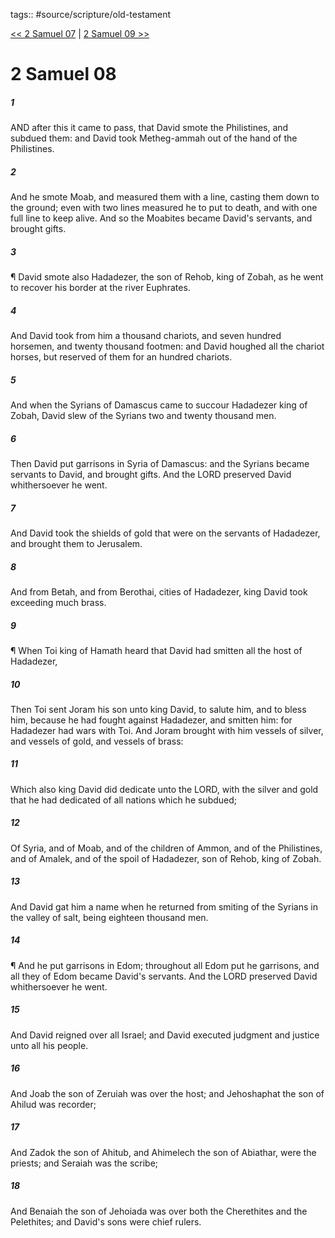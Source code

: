 tags:: #source/scripture/old-testament

[<< 2 Samuel 07](/Old_Testament/10_2_Samuel/2_Samuel_07.md) | [2 Samuel 09 >>](/Old_Testament/10_2_Samuel/2_Samuel_09.md)

# 2 Samuel 08

##### 1

AND after this it came to pass, that David smote the Philistines, and subdued them: and David took Metheg-ammah out of the hand of the Philistines.

##### 2

And he smote Moab, and measured them with a line, casting them down to the ground; even with two lines measured he to put to death, and with one full line to keep alive. And so the Moabites became David's servants, and brought gifts.

##### 3

¶ David smote also Hadadezer, the son of Rehob, king of Zobah, as he went to recover his border at the river Euphrates.

##### 4

And David took from him a thousand chariots, and seven hundred horsemen, and twenty thousand footmen: and David houghed all the chariot horses, but reserved of them for an hundred chariots.

##### 5

And when the Syrians of Damascus came to succour Hadadezer king of Zobah, David slew of the Syrians two and twenty thousand men.

##### 6

Then David put garrisons in Syria of Damascus: and the Syrians became servants to David, and brought gifts. And the LORD preserved David whithersoever he went.

##### 7

And David took the shields of gold that were on the servants of Hadadezer, and brought them to Jerusalem.

##### 8

And from Betah, and from Berothai, cities of Hadadezer, king David took exceeding much brass.

##### 9

¶ When Toi king of Hamath heard that David had smitten all the host of Hadadezer,

##### 10

Then Toi sent Joram his son unto king David, to salute him, and to bless him, because he had fought against Hadadezer, and smitten him: for Hadadezer had wars with Toi. And Joram brought with him vessels of silver, and vessels of gold, and vessels of brass:

##### 11

Which also king David did dedicate unto the LORD, with the silver and gold that he had dedicated of all nations which he subdued;

##### 12

Of Syria, and of Moab, and of the children of Ammon, and of the Philistines, and of Amalek, and of the spoil of Hadadezer, son of Rehob, king of Zobah.

##### 13

And David gat him a name when he returned from smiting of the Syrians in the valley of salt, being eighteen thousand men.

##### 14

¶ And he put garrisons in Edom; throughout all Edom put he garrisons, and all they of Edom became David's servants. And the LORD preserved David whithersoever he went.

##### 15

And David reigned over all Israel; and David executed judgment and justice unto all his people.

##### 16

And Joab the son of Zeruiah was over the host; and Jehoshaphat the son of Ahilud was recorder;

##### 17

And Zadok the son of Ahitub, and Ahimelech the son of Abiathar, were the priests; and Seraiah was the scribe;

##### 18

And Benaiah the son of Jehoiada was over both the Cherethites and the Pelethites; and David's sons were chief rulers.
